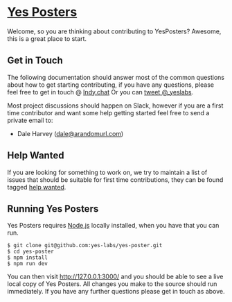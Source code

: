[Yes Posters](https://poster.yeslabs.scot)
==================================================

Welcome, so you are thinking about contributing to YesPosters? Awesome, this is a great place to start.

Get in Touch
------------

The following documentation should answer most of the common questions about how to get starting contributing, if you have any questions, please feel free to get in touch @ [Indy.chat](https://indy.chat) Or you can [tweet @_yeslabs](http://twitter.com/_yeslabs).

Most project discussions should happen on Slack, however if you are a first time contributor and want some help getting started feel free to send a private email to:

 * Dale Harvey (dale@arandomurl.com)

Help Wanted
----------------

If you are looking for something to work on, we try to maintain a list of issues that should be suitable for first time contributions, they can be found tagged [help wanted](https://github.com/yes-labs/yes-poster/issues?q=is%3Aissue+is%3Aopen+label%3A%22help+wanted%22).

Running Yes Posters
--------------------------------------

Yes Posters requires [Node.js](https://nodejs.org/en/) locally installed, when you have that you can run.

    $ git clone git@github.com:yes-labs/yes-poster.git
    $ cd yes-poster
    $ npm install
    $ npm run dev

You can then visit http://127.0.0.1:3000/ and you should be able to see a live local copy of Yes Posters. All changes you make to the source should run immediately. If you have any further questions please get in touch as above.
